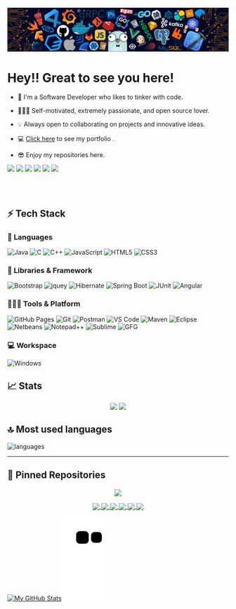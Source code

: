 

[![](./src/header_.png)](#)

# Hey!! Great to see you here! 

* 📖 I'm a Software Developer who likes to tinker with code.

* 🧑🏻‍💻 Self-motivated, extremely passionate, and open source lover.

* 💡 Always open to collaborating on projects and innovative ideas. 

* 💻 [Click here](https://github.com/ashutosh-here) to see my portfolio .
* 😎 Enjoy my repositories here.

<p>
    <img src="https://views.whatilearened.today/views/github/ashutosh-here/views.svg"/>
    <a href="https://github.com/ashutosh-here?tab=followers"><img src="https://img.shields.io/github/followers/ashutosh-here?color=%234CC61E&label=GitHub%20Followers%20%3A"/></a>
    <a href="https://github.com/ashutosh-here?tab=repositories"><img src="https://badges.frapsoft.com/os/v2/open-source.svg?v=103"/></a>
    <a href="https://github.com/Naereen/badges"><img src="https://img.shields.io/badge/badges-awesome-green.svg"/></a>
    <a href="mailto:ashutoshtripathi6937@gmail.com?subject=[GitHub]%20🔥%20Ask%20me%20anything&body=Hello%20Bayrem%2C%0A%0AI am%20sending%20you%20this%20mail%20after%20seeing%20your%20GitHub profile%20to..."><img src="https://img.shields.io/badge/Ask%20me-anything-1abc9c.svg"/></a>
    <a href="https://www.microsoft.com/en-in/"><img src="https://img.shields.io/badge/Windows-0078D6?logo=windows"/></a>
   
  </p>
</p>
<br/><br/>


## ⚡ Tech Stack

### 🚀 Languages

![Java](https://img.shields.io/badge/Java-ED8B00?style=for-the-badge&logo=java&logoColor=white)
![C](https://img.shields.io/badge/C-00599C?style=for-the-badge&logo=c&logoColor=white)
![C++](https://img.shields.io/badge/C%2B%2B-00599C?style=for-the-badge&logo=c%2B%2B&logoColor=white)
![JavaScript](https://img.shields.io/badge/JavaScript-323330?style=for-the-badge&logo=javascript&logoColor=F7DF1E)
![HTML5](https://img.shields.io/badge/HTML5-E34F26?style=for-the-badge&logo=html5&logoColor=white)
![CSS3](https://img.shields.io/badge/CSS3-1572B6?style=for-the-badge&logo=css3&logoColor=white)

### 🧩 Libraries & Framework


![Bootstrap](https://img.shields.io/badge/Bootstrap-563D7C?style=for-the-badge&logo=bootstrap&logoColor=white)
![jquey](https://img.shields.io/badge/jQuery-0769AD?style=for-the-badge&logo=jquery&logoColor=white)
![Hibernate](https://img.shields.io/badge/Hibernate-59666C?style=for-the-badge&logo=Hibernate&logoColor=white)
 ![Spring Boot](https://img.shields.io/badge/Spring_Boot-F2F4F9?style=for-the-badge&logo=spring-boot)
 ![JUnit](https://img.shields.io/badge/Junit5-25A162?style=for-the-badge&logo=junit5&logoColor=white)
 ![Angular](https://img.shields.io/badge/Angular-DD0031?style=for-the-badge&logo=angular&logoColor=white)
 
 
### 🧑🏻‍💻 Tools & Platform

![GitHub Pages](https://img.shields.io/badge/GitHub_Pages-100000?style=for-the-badge&logo=github&logoColor=white)
![Git](https://img.shields.io/badge/Git-F05032?style=for-the-badge&logo=git&logoColor=white)
![Postman](https://img.shields.io/badge/Postman-FF6C37?style=for-the-badge&logo=Postman&logoColor=white)
![VS Code](https://img.shields.io/badge/Visual_Studio_Code-0078D4?style=for-the-badge&logo=visual%20studio%20code&logoColor=white)
![Maven](https://img.shields.io/badge/apache_maven-C71A36?style=for-the-badge&logo=apachemaven&logoColor=white)
![Eclipse](https://img.shields.io/badge/Eclipse-2C2255?style=for-the-badge&logo=eclipse&logoColor=white)
![Netbeans](https://img.shields.io/badge/apache%20netbeans-1B6AC6?style=for-the-badge&logo=apache%20netbeans%20IDE&logoColor=white)
![Notepad++](https://img.shields.io/badge/Notepad++-90E59A.svg?style=for-the-badge&logo=notepad%2B%2B&logoColor=black)
![Sublime](https://img.shields.io/badge/sublime_text-%23575757.svg?&style=for-the-badge&logo=sublime-text&logoColor=important)
![GFG](https://img.shields.io/badge/GeeksforGeeks-298D46?style=for-the-badge&logo=geeksforgeeks&logoColor=white)

### 💻 Workspace

![Windows](https://img.shields.io/badge/Windows-0078D6?style=for-the-badge&logo=windows&logoColor=white)


## 📈 Stats

<p align="center">
  <img width="48%" src="https://github-readme-stats.vercel.app/api?username=ashutosh-here&show_icons=true&hide_border=true&theme=radical" />
  <img width="48%" src="https://github-readme-streak-stats.herokuapp.com/?user=ashutosh-here&hide_border=true&theme=radical" />
</p>



## 🔝 Most used languages

  <img alt="languages" src="https://github-readme-stats.vercel.app/api/top-langs/?username=ashutosh-here&layout=compact&hide_border=true&theme=radical" />

---

## 📕 Pinned Repositories

<p align="center">
<a href="https://ashutosh-here.github.io" target="_blank">  
  <img align="center" src="https://github-readme-stats.vercel.app/api/pin/?username=ashutosh-here&repo=ashutosh-here.github.io&hide_border=true&theme=radical" />
</a>

<p align="center">
<a href="https://github.com/ashutosh-here/ECommerce">
  <img align="center" src="https://github-readme-stats.vercel.app/api/pin/?username=ashutosh-here&repo=ECommerce&hide_border=true&theme=radical" />
</a>

<a href="https://github.com/ashutosh-here/InHandMedi">
  <img align="center" src="https://github-readme-stats.vercel.app/api/pin/?username=ashutosh-here&repo=InHandMedi&hide_border=true&theme=radical" />
</a>

<a href="https://github.com/ashutosh-here/Terminal-Portfolio">
  <img align="center" src="https://github-readme-stats.vercel.app/api/pin/?username=ashutosh-here&repo=Terminal-Portfolio&hide_border=true&theme=radical" />
</a>


<a href="https://github.com/ashutosh-here/Group-Chatting-app">
  <img align="center" src="https://github-readme-stats.vercel.app/api/pin/?username=ashutosh-here&repo=Group-Chatting-app&hide_border=true&theme=radical" />
</a>

<a href="https://github.com/ashutosh-here/Book-Review-webapp">
  <img align="center" src="https://github-readme-stats.vercel.app/api/pin/?username=ashutosh-here&repo=Book-Review-webapp&hide_border=true&theme=radical" />
</a>

<a href="https://github.com/ashutosh-here/Library-management-system">
  <img align="center" src="https://github-readme-stats.vercel.app/api/pin/?username=ashutosh-here&repo=Library-management-system&hide_border=true&theme=radical" />
</a>



</p>



<p align="center">
   
   <a href="https://github.com/ashutosh-here#gh-light-mode-only"><img src="https://raw.githubusercontent.com/ashutosh-here/ashutosh-here/output/github-contribution-grid-snake-default.svg#gh-light-mode-only" alt="My GitHub Stats"/></a><a href="https://github.com/ashutosh-here#gh-dark-mode-only"><img src="https://github.com/ashutosh-here/ashutosh-here/blob/output/github-contribution-grid-snake.svg#gh-dark-mode-only" alt="My GitHub Stats"/></a>
</p>
